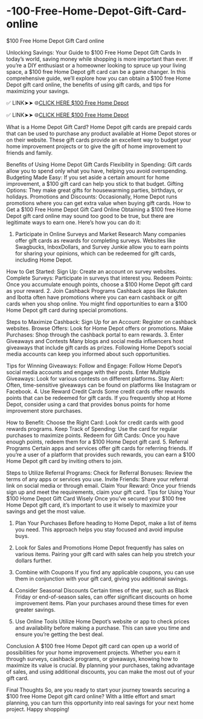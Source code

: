 # -100-Free-Home-Depot-Gift-Card-online
$100 Free Home Depot Gift Card online

Unlocking Savings: Your Guide to $100 Free Home Depot Gift Cards
In today’s world, saving money while shopping is more important than ever. If you’re a DIY enthusiast or a homeowner looking to spruce up your living space, a $100 free Home Depot gift card can be a game changer. In this comprehensive guide, we’ll explore how you can obtain a $100 free Home Depot gift card online, the benefits of using gift cards, and tips for maximizing your savings.


✅ LINK➤➤ 🌐[CLICK HERE $100 Free Home Depot](https://tinyurl.com/4czpdzvp)

✅ LINK➤➤ 🌐[CLICK HERE $100 Free Home Depot](https://tinyurl.com/4czpdzvp)


What is a Home Depot Gift Card?
Home Depot gift cards are prepaid cards that can be used to purchase any product available at Home Depot stores or on their website. These gift cards provide an excellent way to budget your home improvement projects or to give the gift of home improvement to friends and family.

Benefits of Using Home Depot Gift Cards
Flexibility in Spending: Gift cards allow you to spend only what you have, helping you avoid overspending.
Budgeting Made Easy: If you set aside a certain amount for home improvement, a $100 gift card can help you stick to that budget.
Gifting Options: They make great gifts for housewarming parties, birthdays, or holidays.
Promotions and Discounts: Occasionally, Home Depot runs promotions where you can get extra value when buying gift cards.
How to Get a $100 Free Home Depot Gift Card Online
Obtaining a $100 free Home Depot gift card online may sound too good to be true, but there are legitimate ways to earn one. Here’s how you can do it:

1. Participate in Online Surveys and Market Research
Many companies offer gift cards as rewards for completing surveys. Websites like Swagbucks, InboxDollars, and Survey Junkie allow you to earn points for sharing your opinions, which can be redeemed for gift cards, including Home Depot.

How to Get Started:
Sign Up: Create an account on survey websites.
Complete Surveys: Participate in surveys that interest you.
Redeem Points: Once you accumulate enough points, choose a $100 Home Depot gift card as your reward.
2. Join Cashback Programs
Cashback apps like Rakuten and Ibotta often have promotions where you can earn cashback or gift cards when you shop online. You might find opportunities to earn a $100 Home Depot gift card during special promotions.

Steps to Maximize Cashback:
Sign Up for an Account: Register on cashback websites.
Browse Offers: Look for Home Depot offers or promotions.
Make Purchases: Shop through the cashback portal to earn rewards.
3. Enter Giveaways and Contests
Many blogs and social media influencers host giveaways that include gift cards as prizes. Following Home Depot’s social media accounts can keep you informed about such opportunities.

Tips for Winning Giveaways:
Follow and Engage: Follow Home Depot’s social media accounts and engage with their posts.
Enter Multiple Giveaways: Look for various contests on different platforms.
Stay Alert: Often, time-sensitive giveaways can be found on platforms like Instagram or Facebook.
4. Use Reward Credit Cards
Some credit cards offer rewards points that can be redeemed for gift cards. If you frequently shop at Home Depot, consider using a card that provides bonus points for home improvement store purchases.

How to Benefit:
Choose the Right Card: Look for credit cards with good rewards programs.
Keep Track of Spending: Use the card for regular purchases to maximize points.
Redeem for Gift Cards: Once you have enough points, redeem them for a $100 Home Depot gift card.
5. Referral Programs
Certain apps and services offer gift cards for referring friends. If you’re a user of a platform that provides such rewards, you can earn a $100 Home Depot gift card by inviting others to join.

Steps to Utilize Referral Programs:
Check for Referral Bonuses: Review the terms of any apps or services you use.
Invite Friends: Share your referral link on social media or through email.
Claim Your Reward: Once your friends sign up and meet the requirements, claim your gift card.
Tips for Using Your $100 Home Depot Gift Card Wisely
Once you’ve secured your $100 free Home Depot gift card, it’s important to use it wisely to maximize your savings and get the most value.

1. Plan Your Purchases
Before heading to Home Depot, make a list of items you need. This approach helps you stay focused and avoid impulse buys.

2. Look for Sales and Promotions
Home Depot frequently has sales on various items. Pairing your gift card with sales can help you stretch your dollars further.

3. Combine with Coupons
If you find any applicable coupons, you can use them in conjunction with your gift card, giving you additional savings.

4. Consider Seasonal Discounts
Certain times of the year, such as Black Friday or end-of-season sales, can offer significant discounts on home improvement items. Plan your purchases around these times for even greater savings.

5. Use Online Tools
Utilize Home Depot’s website or app to check prices and availability before making a purchase. This can save you time and ensure you’re getting the best deal.

Conclusion
A $100 free Home Depot gift card can open up a world of possibilities for your home improvement projects. Whether you earn it through surveys, cashback programs, or giveaways, knowing how to maximize its value is crucial. By planning your purchases, taking advantage of sales, and using additional discounts, you can make the most out of your gift card.

Final Thoughts
So, are you ready to start your journey towards securing a $100 free Home Depot gift card online? With a little effort and smart planning, you can turn this opportunity into real savings for your next home project. Happy shopping!
